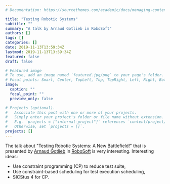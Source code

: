 ```yaml
---
# Documentation: https://sourcethemes.com/academic/docs/managing-content/

title: "Testing Robotic Systems"
subtitle: ""
summary: "A talk by Arnaud Gotlieb in RoboSoft"
authors: []
tags: []
categories: []
date: 2019-11-13T13:59:34Z
lastmod: 2019-11-13T13:59:34Z
featured: false
draft: false

# Featured image
# To use, add an image named `featured.jpg/png` to your page's folder.
# Focal points: Smart, Center, TopLeft, Top, TopRight, Left, Right, BottomLeft, Bottom, BottomRight.
image:
  caption: ""
  focal_point: ""
  preview_only: false

# Projects (optional).
#   Associate this post with one or more of your projects.
#   Simply enter your project's folder or file name without extension.
#   E.g. `projects = ["internal-project"]` references `content/project/deep-learning/index.md`.
#   Otherwise, set `projects = []`.
projects: []
---
```


The talk about "Testing Robotic Systems: A New Battlefield!" that is presented by [Arnaud Gotlieb](https://www.simula.no/people/arnaud/) in [RoboSoft](https://www.cs.york.ac.uk/robostar/robosoft/) is very interesting. Interesting ideas:

- Use constraint programming (CP) to reduce test suite,
- Use constraint-based scheduling for test execution scheduling,
- SICStus 4 for CP.
